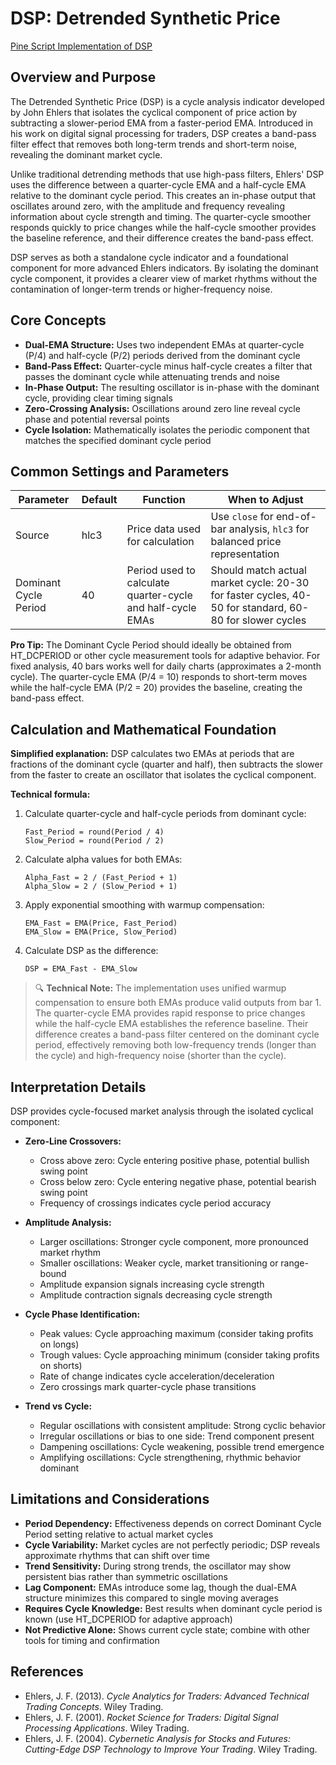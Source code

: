 # DSP: Detrended Synthetic Price

[Pine Script Implementation of DSP](https://github.com/mihakralj/pinescript/blob/main/indicators/cycles/dsp.pine)

## Overview and Purpose

The Detrended Synthetic Price (DSP) is a cycle analysis indicator developed by John Ehlers that isolates the cyclical component of price action by subtracting a slower-period EMA from a faster-period EMA. Introduced in his work on digital signal processing for traders, DSP creates a band-pass filter effect that removes both long-term trends and short-term noise, revealing the dominant market cycle.

Unlike traditional detrending methods that use high-pass filters, Ehlers' DSP uses the difference between a quarter-cycle EMA and a half-cycle EMA relative to the dominant cycle period. This creates an in-phase output that oscillates around zero, with the amplitude and frequency revealing information about cycle strength and timing. The quarter-cycle smoother responds quickly to price changes while the half-cycle smoother provides the baseline reference, and their difference creates the band-pass effect.

DSP serves as both a standalone cycle indicator and a foundational component for more advanced Ehlers indicators. By isolating the dominant cycle component, it provides a clearer view of market rhythms without the contamination of longer-term trends or higher-frequency noise.

## Core Concepts

* **Dual-EMA Structure:** Uses two independent EMAs at quarter-cycle (P/4) and half-cycle (P/2) periods derived from the dominant cycle
* **Band-Pass Effect:** Quarter-cycle minus half-cycle creates a filter that passes the dominant cycle while attenuating trends and noise
* **In-Phase Output:** The resulting oscillator is in-phase with the dominant cycle, providing clear timing signals
* **Zero-Crossing Analysis:** Oscillations around zero line reveal cycle phase and potential reversal points
* **Cycle Isolation:** Mathematically isolates the periodic component that matches the specified dominant cycle period

## Common Settings and Parameters

| Parameter | Default | Function | When to Adjust |
|-----------|---------|----------|---------------|
| Source | hlc3 | Price data used for calculation | Use `close` for end-of-bar analysis, `hlc3` for balanced price representation |
| Dominant Cycle Period | 40 | Period used to calculate quarter-cycle and half-cycle EMAs | Should match actual market cycle: 20-30 for faster cycles, 40-50 for standard, 60-80 for slower cycles |

**Pro Tip:** The Dominant Cycle Period should ideally be obtained from HT_DCPERIOD or other cycle measurement tools for adaptive behavior. For fixed analysis, 40 bars works well for daily charts (approximates a 2-month cycle). The quarter-cycle EMA (P/4 = 10) responds to short-term moves while the half-cycle EMA (P/2 = 20) provides the baseline, creating the band-pass effect.

## Calculation and Mathematical Foundation

**Simplified explanation:**
DSP calculates two EMAs at periods that are fractions of the dominant cycle (quarter and half), then subtracts the slower from the faster to create an oscillator that isolates the cyclical component.

**Technical formula:**

1. Calculate quarter-cycle and half-cycle periods from dominant cycle:
   ```
   Fast_Period = round(Period / 4)
   Slow_Period = round(Period / 2)
   ```

2. Calculate alpha values for both EMAs:
   ```
   Alpha_Fast = 2 / (Fast_Period + 1)
   Alpha_Slow = 2 / (Slow_Period + 1)
   ```

3. Apply exponential smoothing with warmup compensation:
   ```
   EMA_Fast = EMA(Price, Fast_Period)
   EMA_Slow = EMA(Price, Slow_Period)
   ```

4. Calculate DSP as the difference:
   ```
   DSP = EMA_Fast - EMA_Slow
   ```

> 🔍 **Technical Note:** The implementation uses unified warmup compensation to ensure both EMAs produce valid outputs from bar 1. The quarter-cycle EMA provides rapid response to price changes while the half-cycle EMA establishes the reference baseline. Their difference creates a band-pass filter centered on the dominant cycle period, effectively removing both low-frequency trends (longer than the cycle) and high-frequency noise (shorter than the cycle).

## Interpretation Details

DSP provides cycle-focused market analysis through the isolated cyclical component:

* **Zero-Line Crossovers:**
  - Cross above zero: Cycle entering positive phase, potential bullish swing point
  - Cross below zero: Cycle entering negative phase, potential bearish swing point
  - Frequency of crossings indicates cycle period accuracy

* **Amplitude Analysis:**
  - Larger oscillations: Stronger cycle component, more pronounced market rhythm
  - Smaller oscillations: Weaker cycle, market transitioning or range-bound
  - Amplitude expansion signals increasing cycle strength
  - Amplitude contraction signals decreasing cycle strength

* **Cycle Phase Identification:**
  - Peak values: Cycle approaching maximum (consider taking profits on longs)
  - Trough values: Cycle approaching minimum (consider taking profits on shorts)
  - Rate of change indicates cycle acceleration/deceleration
  - Zero crossings mark quarter-cycle phase transitions

* **Trend vs Cycle:**
  - Regular oscillations with consistent amplitude: Strong cyclic behavior
  - Irregular oscillations or bias to one side: Trend component present
  - Dampening oscillations: Cycle weakening, possible trend emergence
  - Amplifying oscillations: Cycle strengthening, rhythmic behavior dominant

## Limitations and Considerations

* **Period Dependency:** Effectiveness depends on correct Dominant Cycle Period setting relative to actual market cycles
* **Cycle Variability:** Market cycles are not perfectly periodic; DSP reveals approximate rhythms that can shift over time
* **Trend Sensitivity:** During strong trends, the oscillator may show persistent bias rather than symmetric oscillations
* **Lag Component:** EMAs introduce some lag, though the dual-EMA structure minimizes this compared to single moving averages
* **Requires Cycle Knowledge:** Best results when dominant cycle period is known (use HT_DCPERIOD for adaptive approach)
* **Not Predictive Alone:** Shows current cycle state; combine with other tools for timing and confirmation

## References

* Ehlers, J. F. (2013). *Cycle Analytics for Traders: Advanced Technical Trading Concepts*. Wiley Trading.
* Ehlers, J. F. (2001). *Rocket Science for Traders: Digital Signal Processing Applications*. Wiley Trading.
* Ehlers, J. F. (2004). *Cybernetic Analysis for Stocks and Futures: Cutting-Edge DSP Technology to Improve Your Trading*. Wiley Trading.
